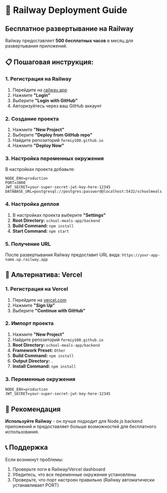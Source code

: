 # 🚀 Railway Deployment Guide

## Бесплатное развертывание на Railway

Railway предоставляет **500 бесплатных часов** в месяц для развертывания приложений.

## 📋 Пошаговая инструкция:

### 1. Регистрация на Railway
1. Перейдите на [railway.app](https://railway.app)
2. Нажмите **"Login"**
3. Выберите **"Login with GitHub"**
4. Авторизуйтесь через ваш GitHub аккаунт

### 2. Создание проекта
1. Нажмите **"New Project"**
2. Выберите **"Deploy from GitHub repo"**
3. Найдите репозиторий `fermiy100.github.io`
4. Нажмите **"Deploy Now"**

### 3. Настройка переменных окружения
В настройках проекта добавьте:

```
NODE_ENV=production
PORT=3000
JWT_SECRET=your-super-secret-jwt-key-here-12345
DATABASE_URL=postgresql://postgres:password@localhost:5432/schoolmeals
```

### 4. Настройка деплоя
1. В настройках проекта выберите **"Settings"**
2. **Root Directory:** `school-meals-app/backend`
3. **Build Command:** `npm install`
4. **Start Command:** `npm start`

### 5. Получение URL
После развертывания Railway предоставит URL вида:
`https://your-app-name.up.railway.app`

## 🔧 Альтернатива: Vercel

### 1. Регистрация на Vercel
1. Перейдите на [vercel.com](https://vercel.com)
2. Нажмите **"Sign Up"**
3. Выберите **"Continue with GitHub"**

### 2. Импорт проекта
1. Нажмите **"New Project"**
2. Найдите репозиторий `fermiy100.github.io`
3. **Root Directory:** `school-meals-app/backend`
4. **Framework Preset:** `Other`
5. **Build Command:** `npm install`
6. **Output Directory:** `.`
7. **Install Command:** `npm install`

### 3. Переменные окружения
```
NODE_ENV=production
JWT_SECRET=your-super-secret-jwt-key-here-12345
```

## 🎯 Рекомендация

**Используйте Railway** - он лучше подходит для Node.js backend приложений и предоставляет больше возможностей для бесплатного использования.

## 📞 Поддержка

Если возникнут проблемы:
1. Проверьте логи в Railway/Vercel dashboard
2. Убедитесь, что все переменные окружения установлены
3. Проверьте, что порт настроен правильно (Railway автоматически устанавливает PORT)
